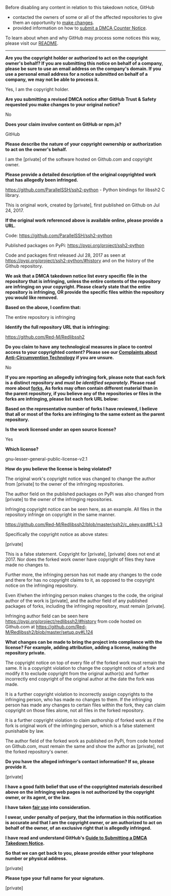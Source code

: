 Before disabling any content in relation to this takedown notice, GitHub
- contacted the owners of some or all of the affected repositories to give them an opportunity to [make changes](https://docs.github.com/en/github/site-policy/dmca-takedown-policy#a-how-does-this-actually-work).
- provided information on how to [submit a DMCA Counter Notice](https://docs.github.com/en/articles/guide-to-submitting-a-dmca-counter-notice).

To learn about when and why GitHub may process some notices this way, please visit our [README](https://github.com/github/dmca/blob/master/README.md#anatomy-of-a-takedown-notice).

---

**Are you the copyright holder or authorized to act on the copyright owner's behalf? If you are submitting this notice on behalf of a company, please be sure to use an email address on the company's domain. If you use a personal email address for a notice submitted on behalf of a company, we may not be able to process it.**

Yes, I am the copyright holder.

**Are you submitting a revised DMCA notice after GitHub Trust & Safety requested you make changes to your original notice?**

No

**Does your claim involve content on GitHub or npm.js?**

GitHub

**Please describe the nature of your copyright ownership or authorization to act on the owner's behalf.**

I am the [private] of the software hosted on Github.com and copyright owner.

**Please provide a detailed description of the original copyrighted work that has allegedly been infringed.**

https://github.com/ParallelSSH/ssh2-python - Python bindings for libssh2 C library.

This is original work, created by [private], first published on Github on Jul 24, 2017.

**If the original work referenced above is available online, please provide a URL.**

Code: https://github.com/ParallelSSH/ssh2-python

Published packages on PyPi: https://pypi.org/project/ssh2-python

Code and packages first released Jul 28, 2017 as seen at https://pypi.org/project/ssh2-python/#history and on the history of the Github repository.

**We ask that a DMCA takedown notice list every specific file in the repository that is infringing, unless the entire contents of the repository are infringing on your copyright. Please clearly state that the entire repository is infringing, OR provide the specific files within the repository you would like removed.**

**Based on the above, I confirm that:**

The entire repository is infringing

**Identify the full repository URL that is infringing:**

https://github.com/Red-M/Redlibssh2

**Do you claim to have any technological measures in place to control access to your copyrighted content? Please see our <a href="https://docs.github.com/articles/guide-to-submitting-a-dmca-takedown-notice#complaints-about-anti-circumvention-technology">Complaints about Anti-Circumvention Technology</a> if you are unsure.**

No

**If you are reporting an allegedly infringing fork, please note that each fork is a distinct repository and <i>must be identified separately</i>. Please read more about <a href="https://docs.github.com/articles/dmca-takedown-policy#b-what-about-forks-or-whats-a-fork">forks.</a> As forks may often contain different material than in the parent repository, if you believe any of the repositories or files in the forks are infringing, please list each fork URL below:**

**Based on the representative number of forks I have reviewed, I believe that all or most of the forks are infringing to the same extent as the parent repository.**

**Is the work licensed under an open source license?**

Yes

**Which license?**

gnu-lesser-general-public-license-v2.1

**How do you believe the license is being violated?**

The original work's copyright notice was changed to change the author from [private] to the owner of the infringing repositories.

The author field on the published packages on PyPi was also changed from [private] to the owner of the infringing repositories.

Infringing copyright notice can be seen here, as an example. All files in the repository infringe on copyright in the same manner.

https://github.com/Red-M/Redlibssh2/blob/master/ssh2/c_pkey.pxd#L1-L3

Specifically the copyright notice as above states:

[private]

This is a false statement. Copyright for [private], [private] does not end at 2017. Nor does the forked work owner have copyright of files they have made no changes to.

Further more, the infringing person has not made any changes to the code and there for has no copyright claims to it, as opposed to the copyright notice on the infringing repository.

Even if/when the infringing person makes changes to the code, the original author of the work is [private], and the author field of any published packages of forks, including the infringing repository, must remain [private].

Infringing author field can be seen here https://pypi.org/project/redlibssh2/#history from code hosted on Github.com at https://github.com/Red-M/Redlibssh2/blob/master/setup.py#L124

**What changes can be made to bring the project into compliance with the license? For example, adding attribution, adding a license, making the repository private.**

The copyright notice on top of every file of the forked work must remain the same. It is a copyright violation to change the copyright notice of a fork and modify it to exclude copyright from the original author(s) and further incorrectly end copyright of the original author at the date the fork was made.

It is a further copyright violation to incorrectly assign copyrights to the infringing person, who has made no changes to them. If the infringing person has made any changes to certain files within the fork, they can claim copyright on those files alone, not all files in the forked repository.

It is a further copyright violation to claim authorship of forked work as if the fork is original work of the infringing person, which is a false statement punishable by law.

The author field of the forked work as published on PyPi, from code hosted on Github.com, must remain the same and show the author as [private], not the forked repository's owner.

**Do you have the alleged infringer’s contact information? If so, please provide it.**

[private]

**I have a good faith belief that use of the copyrighted materials described above on the infringing web pages is not authorized by the copyright owner, or its agent, or the law.**

**I have taken <a href="https://www.lumendatabase.org/topics/22">fair use</a> into consideration.**

**I swear, under penalty of perjury, that the information in this notification is accurate and that I am the copyright owner, or am authorized to act on behalf of the owner, of an exclusive right that is allegedly infringed.**

**I have read and understand GitHub's <a href="https://docs.github.com/articles/guide-to-submitting-a-dmca-takedown-notice/">Guide to Submitting a DMCA Takedown Notice</a>.**

**So that we can get back to you, please provide either your telephone number or physical address.**

[private]

**Please type your full name for your signature.**

[private]
